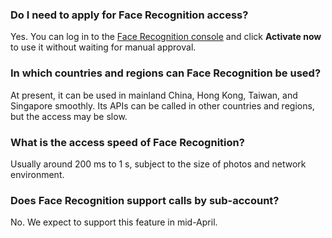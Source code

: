 ### Do I need to apply for Face Recognition access?
Yes. You can log in to the [Face Recognition console](https://console.cloud.tencent.com/aiface) and click **Activate now** to use it without waiting for manual approval.

### In which countries and regions can Face Recognition be used?
At present, it can be used in mainland China, Hong Kong, Taiwan, and Singapore smoothly. Its APIs can be called in other countries and regions, but the access may be slow.

### What is the access speed of Face Recognition?
Usually around 200 ms to 1 s, subject to the size of photos and network environment.

### Does Face Recognition support calls by sub-account?
No. We expect to support this feature in mid-April.


